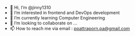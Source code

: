 - 👋 Hi, I’m @jinny1310
- 👀 I’m interested in frontend and DevOps development
- 🌱 I’m currently learning Computer Engineering
- 💞️ I’m looking to collaborate on ...
- 📫 How to reach me via email : ppattraporn.pa@gmail.com

<!---
jinny1310/jinny1310 is a ✨ special ✨ repository because its `README.md` (this file) appears on your GitHub profile.
You can click the Preview link to take a look at your changes.
--->
